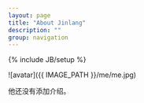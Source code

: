 ```yaml
---
layout: page
title: "About Jinlang"
description: ""
group: navigation
---
```


{% include JB/setup %}

![avatar]({{ IMAGE_PATH }}/me/me.jpg)


他还没有添加介绍。
